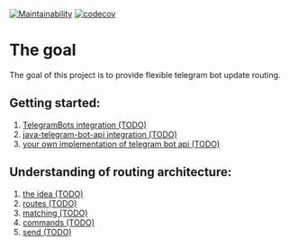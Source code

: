 [![Maintainability](https://api.codeclimate.com/v1/badges/1e5c08074d3bc271fbb8/maintainability)](https://codeclimate.com/github/ArtemGet/teleroute/maintainability)
[![codecov](https://codecov.io/gh/ArtemGet/teleroute/graph/badge.svg?token=FCGJORYEN5)](https://codecov.io/gh/ArtemGet/teleroute)

# The goal
The goal of this project is to provide flexible telegram bot update routing.
## Getting started:
1) [TelegramBots integration (TODO)]()
2) [java-telegram-bot-api integration (TODO)]()
3) [your own implementation of telegram bot api (TODO)]()

## Understanding of routing architecture:
1) [the idea (TODO)]()
2) [routes (TODO)]()
3) [matching (TODO)]()
4) [commands (TODO)]()
5) [send (TODO)]()
